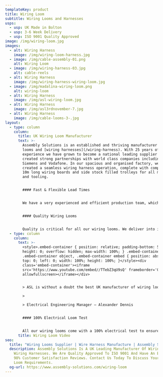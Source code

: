 ```yaml
---
templateKey: product
title: Wiring Loom
subtitle: Wiring Looms and Harnesses
usps:
  - usp: UK Made in Bolton
  - usp: 3-6 Week Delivery
  - usp: ISO 9001 Quality Approved
image: /img/wiring-loom.jpg
images:
  - alt: Wiring Harness
    image: /img/wiring-loom-harness.jpg
  - image: /img/cable-assembly-01.png
    alt: Wiring Loom
  - image: /img/wiring-harness-03.jpg
    alt: cable-reels
  - alt: Wiring Harness
    image: /img/wiring-harness-wiring-loom.jpg
  - image: /img/madalina-wiring-loom.png
    alt: wiring-loom
  - alt: Wiring Harness
    image: /img/asl-wiring-loom.jpg
  - alt: Wiring Harness
    image: /img/asl3rdnovember-7.jpg
  - alt: Wiring Harness
    image: /img/cable-looms-3-.jpg
layout:
  - type: column
    column:
      title: UK Wiring Loom Manufacturer
      text: >-
        Assembly Solutions is an established and thriving manufacturer of wiring
        looms and [wiring harnesses](/wiring-harness). With 25 years of
        experience we have grown to become a national leading supplier and
        created strong partnerships with world class companies including; Ford,
        Siemens and Vodafone. In our spacious and organised factory, we have
        created a seamless wiring harness operation, complete with complete with
        10m long wiring boards and side stock filled trolleys for all materials
        and tooling.


        #### Fast & Flexible Lead Times


        We have a very experienced and efficient production team, which is why we are renowned for our fast turnaround and flexibility. Our wiring looms are generally delivered on a 4 week turnaround, but it does depend on the size and complexity of the harness, which we go through at quoting stage. Whilst we know it can be tempting to keep [wiring harness](www.assembly-solutions.com/wiring-harness) build ‘in-house’, we find many customers out-source these items to give their design and development engineers more time to spend on future projects and products.


        #### Quality Wiring Looms


        Quality is critical for all our wiring looms. We deliver into industries including Automotive and Agriculture so we have to take extra care ensuring that the looms will be robust enough and perform reliably when out on the roads and farm land. All our [wiring looms and harnesses](www.assembly-solutions.com/wiring-harness) are 100% electrically tested and all our production processes conform to Quality ISO 9001. Our technical experts have the knowledge and experience at hand to find flexible solutions for any wiring loom or harness requirement.
  - type: column
    column:
      text: >-
        <style>.embed-container { position: relative; padding-bottom: 56.25%;
        height: 0; overflow: hidden; max-width: 100%; } .embed-container iframe,
        .embed-container object, .embed-container embed { position: absolute;
        top: 0; left: 0; width: 100%; height: 100%; }</style><div
        class='embed-container'><iframe
        src='https://www.youtube.com/embed//TTebZ3qU9sQ' frameborder='0'
        allowfullscreen></iframe></div>


        > ASL is without a doubt the best UK manufacturer of wiring looms and wiring harnesses. They have been our preferred supplier for 10 years because their quality and attention to detail is none other than excellent, and they deliver when they say they will - which is something my other suppliers don’t do! For us we find working with ASL extremely easy, they are always quick to respond and support us with fast turnaround deliveries when we have urgent demands.

        >

        > Electrical Engineering Manager – Alexander Dennis


        #### 100% Electrical Loom Test


        All our wiring looms come with a 100% electrical test to ensure that the harness is functioning exactly how it should be. Our quality assurance department will not allow any wiring looms to leave the factory unless they match 100% against the customers drawing & specification and that they are finished to the highest quality.
      title: Wiring Loom Video
seo:
  title: "Wiring Looms Supplier | Wire Harness Manufacture | Assembly Solutions "
  description: Assembly Solutions Is A UK Leading Manufacturer Of Wiring Looms And
    Wiring Harnesses. We Are Quality Approved To ISO 9001 And Have An Excellent
    98% Customer Satisfaction Reviews. Contact Us Today To Discuss Your Wire
    Loom Requirements.
  og-url: https://www.assembly-solutions.com/wiring-loom
---
```


